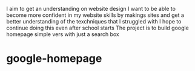 I aim to get an understanding on website design 
I want to be able to become more confident in my website skills
by makings sites and get a better understanding of the texchniques that I struggled with 
I hope to continue doing this even after school starts 
The project is to build google homepage simple vers with just a search box
# google-homepage
